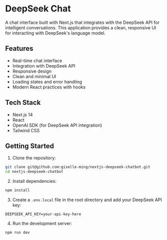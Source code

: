 # DeepSeek Chat

A chat interface built with Next.js that integrates with the DeepSeek API for intelligent conversations. This application provides a clean, responsive UI for interacting with DeepSeek's language model.

## Features

- Real-time chat interface
- Integration with DeepSeek API
- Responsive design
- Clean and minimal UI
- Loading states and error handling
- Modern React practices with hooks

## Tech Stack

- Next.js 14
- React
- OpenAI SDK (for DeepSeek API integration)
- Tailwind CSS

## Getting Started

1. Clone the repository:

```bash
git clone git@github.com:giselle-ming/nextjs-deepseek-chatbot.git
cd nextjs-deepseek-chatbot
```

2. Install dependencies:

```bash
npm install
```

3. Create a `.env.local` file in the root directory and add your DeepSeek API key:

```env
DEEPSEEK_API_KEY=your-api-key-here
```

4. Run the development server:

```bash
npm run dev
```
